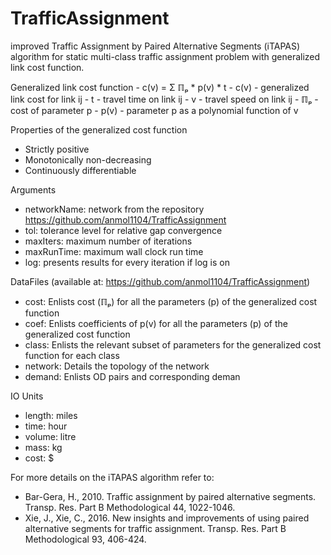 # TrafficAssignment
improved Traffic Assignment by Paired Alternative Segments (iTAPAS) algorithm for static multi-class traffic assignment problem with generalized link cost function.

Generalized link cost function
    -   c(v) = Σ ℿₚ * p(v) * t
    -   c(v) - generalized link cost for link ij
    -   t    - travel time on link ij
    -   v    - travel speed on link ij
    -   ℿₚ   - cost of parameter p
    -   p(v) - parameter p as a polynomial function of v

Properties of the generalized cost function
  -   Strictly positive
  -   Monotonically non-decreasing
  -   Continuously differentiable

Arguments
  -   networkName: network from the repository https://github.com/anmol1104/TrafficAssignment
  -   tol: tolerance level for relative gap convergence
  -   maxIters: maximum number of iterations
  -   maxRunTime: maximum wall clock run time
  -   log: presents results for every iteration if log is on

DataFiles (available at: https://github.com/anmol1104/TrafficAssignment)
  -   cost: Enlists cost (ℿₚ) for all the parameters (p) of the generalized cost function
  -   coef: Enlists coefficients of p(v) for all the parameters (p) of the generalized cost function
  -   class: Enlists the relevant subset of parameters for the generalized cost function for each class
  -   network: Details the topology of the network
  -   demand: Enlists OD pairs and corresponding deman

IO Units
  -   length: miles
  -   time: hour
  -   volume: litre
  -   mass: kg
  -   cost: $

For more details on the iTAPAS algorithm refer to:
  - Bar-Gera, H., 2010. Traffic assignment by paired alternative segments. Transp. Res. Part B Methodological 44, 1022-1046.
  - Xie, J., Xie, C., 2016. New insights and improvements of using paired alternative segments for traffic assignment. Transp. Res. Part B Methodological 93, 406-424.
